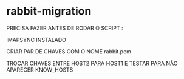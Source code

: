 # rabbit-migration


PRECISA FAZER ANTES DE RODAR O SCRIPT : 

IMAPSYNC INSTALADO 

CRIAR PAR DE CHAVES COM O NOME rabbit.pem

TROCAR CHAVES ENTRE HOST2 PARA HOST1 E TESTAR PARA NÃO APARECER  KNOW_HOSTS